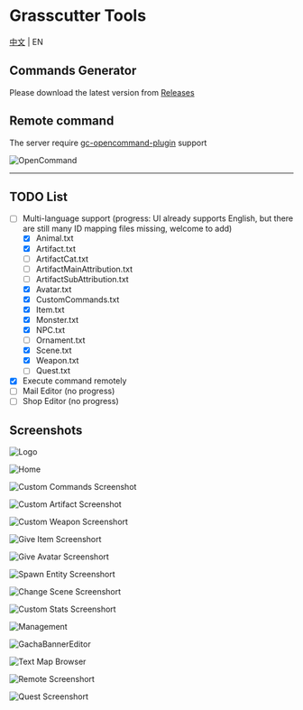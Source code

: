 # Grasscutter Tools

[中文](README.md) | EN

## Commands Generator

Please download the latest version from [Releases](https://github.com/jie65535/GrasscutterCommandGenerator/releases)

## Remote command

The server require [gc-opencommand-plugin](https://github.com/jie65535/gc-opencommand-plugin) support

![OpenCommand](Doc/Screenshots/OpenCommand.gif)

---

## TODO List
  - [ ] Multi-language support (progress: UI already supports English, but there are still many ID mapping files missing, welcome to add)
    - [x] Animal.txt
    - [x] Artifact.txt
    - [ ] ArtifactCat.txt
    - [ ] ArtifactMainAttribution.txt
    - [ ] ArtifactSubAttribution.txt
    - [x] Avatar.txt
    - [x] CustomCommands.txt
    - [x] Item.txt
    - [x] Monster.txt
    - [x] NPC.txt
    - [ ] Ornament.txt
    - [x] Scene.txt
    - [x] Weapon.txt
    - [ ] Quest.txt
  - [x] Execute command remotely
  - [ ] Mail Editor (no progress)
  - [ ] Shop Editor (no progress)

## Screenshots

![Logo](Doc/Screenshots/GrasscutterLogo.png)

![Home](Doc/Screenshots-en/0-Home.png)

![Custom Commands Screenshot](Doc/Screenshots-en/1-CustomCommands.png)

![Custom Artifact Screenshot](Doc/Screenshots-en/2-CustomArtifact.png)

![Custom Weapon Screenshort](Doc/Screenshots-en/3-CustomWeapon.png)

![Give Item Screenshort](Doc/Screenshots-en/4-GiveItem.png)

![Give Avatar Screenshort](Doc/Screenshots-en/5-GiveAvatar.png)

![Spawn Entity Screenshort](Doc/Screenshots-en/6-SpawnEntity.png)

![Change Scene Screenshort](Doc/Screenshots-en/7-ChangeScene.png)

![Custom Stats Screenshort](Doc/Screenshots-en/8-CustomStats.png)

![Management](Doc/Screenshots-en/9-Manage.png)

![GachaBannerEditor](Doc/Screenshots-en/10-GachaBannerEditor.png)

![Text Map Browser](Doc/Screenshots-en/11-TextMapBrowser.png)

![Remote Screenshort](Doc/Screenshots/12-Remote.png)

![Quest Screenshort](Doc/Screenshots/13-Quest.png)